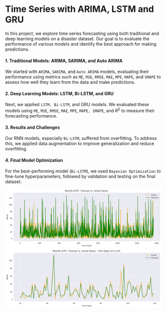 # Time Series with ARIMA, LSTM and GRU

In this project, we explore time series forecasting using both traditional and deep learning models on a disaster dataset. Our goal is to evaluate the performance of various models and identify the best approach for making predictions.

#### 1. Traditional Models: ARIMA, SARIMA, and Auto ARIMA

We started with `ARIMA`, `SARIMA`, and `Auto ARIMA` models, evaluating their performance using metrics such as `ME`, `MSE`, `RMSE`, `MAE`, `MPE`, `MAPE`, and `SMAPE` to assess how well they learn from the data and make predictions.

#### 2. Deep Learning Models: LSTM, Bi-LSTM, and GRU

Next, we applied `LSTM, Bi-LSTM`, and GRU models. We evaluated these models using `ME`, `MSE`, `RMSE`, `MAE`, `MPE`, `MAPE, SMAPE`, and $R^2$ to measure their forecasting performance.

#### 3. Results and Challenges

Our RNN models, especially `Bi-LSTM`, suffered from overfitting. To address this, we applied data augmentation to improve generalization and reduce overfitting.

#### 4. Final Model Optimization

For the best-performing model (`Bi-LSTM`), we used `Bayesian Optimization` to fine-tune hyperparameters, followed by validation and testing on the final dataset.

![](images/best_bilstm.png)
![](images/best_bilstm_zoomed.png)
